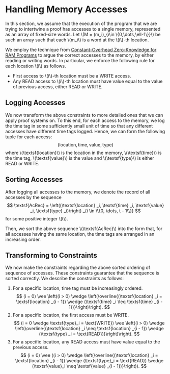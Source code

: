 # Handling Memory Accesses
In this section, we assume that the execution of the program that we are trying to intertwine a proof has accesses to a single memory, represented as an array of fixed-size words. Let \\(M = (m_i)_{i\in \\{0,\dots,\ell-1\\}}\\) be such an array such that each \\(m_i\\) is a word at the \\(i\\)-th location.

We employ the technique from [Constant-Overhead Zero-Knowledge for RAM Programs](https://eprint.iacr.org/2021/979) to argue the correct accesses to the memory, by either reading or writing words. In particular, we enforce the following rule for each location \\(i\\) as follows.
- First access to \\(i\\)-th location must be a WRITE access.
- Any READ access to \\(i\\)-th location must have value equal to the value of previous access, either READ or WRITE.

## Logging Accesses
We now transform the above constraints to more detailed ones that we can apply proof systems on. To this end, for each access to the memory, we log the time tag in some sufficiently small unit of time so that any different accesses have different time tags logged. Hence, we can form the following tuple for each access:
$$
    (\textsf{location}, \textsf{time}, \textsf{value}, \textsf{type})
$$
where \\(\textsf{location}\\) is the location in the memory, \\(\textsf{time}\\) is the time tag, \\(\textsf{value}\\) is the value and \\(\textsf{type}\\) is either READ or WRITE.

## Sorting Accesses
After logging all accesses to the memory, we denote the record of all accesses by the sequence 
$$
    \textsf{AcRec} = \left((\textsf{location} _i, \textsf{time} _i, \textsf{value} _i, \textsf{type} _i)\right) _{i \in \\{0, \dots, t - 1\\}}
$$ for some positive integer \\(t\\).

Then, we sort the above sequence \\(\textsf{AcRec}\\) into the form that, for all accesses having the same location, the time tags are arranged in an increasing order.

## Transforming to Constraints
We now make the constraints regarding the above sorted ordering of sequence of accesses. These constraints guarantee that the sequence is sorted correctly. We describe the constraints as follows:
1. For a specific location, time tag must be increasingly ordered.
$$
    (i = 0) \vee \left((i > 0) \wedge \left(\overline{(\textsf{location} _i = \textsf{location} _{i - 1}) \wedge (\textsf{time} _i \leq \textsf{time} _{i - 1})}\right)\right).
$$
2. For a specific location, the first access must be WRITE. 
$$
    (i = 0 \wedge \textsf{type}_i = \text{WRITE}) \vee \left((i > 0) \wedge \left(\overline{(\textsf{location} _i \neq \textsf{location} _{i - 1}) \wedge (\textsf{type} _i = \text{READ})}\right)\right).
$$
3. For a specific location, any READ access must have value equal to the previous access.
$$
    (i = 0) \vee ((i > 0) \wedge \left(\overline{(\textsf{location} _i = \textsf{location} _{i - 1}) \wedge (\textsf{type}_i = \text{READ}) \wedge (\textsf{value}_i \neq \textsf{value} _{i - 1})}\right)).
$$